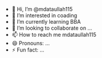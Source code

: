 - 👋 Hi, I’m @mdataullah115
- 👀 I’m interested in coading
- 🌱 I’m currently learning BBA
- 💞️ I’m looking to collaborate on ...
- 📫 How to reach me mdataullah115
- 😄 Pronouns: ...
- ⚡ Fun fact: ...

<!---
mdataullah115/mdataullah115 is a ✨ special ✨ repository because its `README.md` (this file) appears on your GitHub profile.
You can click the Preview link to take a look at your changes.
--->
